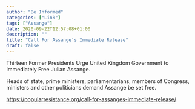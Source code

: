 ```yaml
---
author: "Be Informed"
categories: ["Link"]
tags: ["Assange"]
date: 2020-09-22T12:57:08+01:00
description: ""
title: "Call For Assange’s Immediate Release"
draft: false
---
```


Thirteen Former Presidents Urge United Kingdom Government to Immediately Free Julian Assange.

Heads of state, prime ministers, parliamentarians, members of Congress, ministers and other politicians demand Assange be set free.

https://popularresistance.org/call-for-assanges-immediate-release/